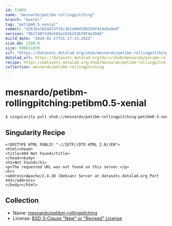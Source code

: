 ```yaml
---
id: 11804
name: "mesnardo/petibm-rollingpitching"
branch: "master"
tag: "petibm0.5-xenial"
commit: "d2616a1b54d15f15c361e80d18d15df414a5e9e9"
version: "0b1f48f2d8e504a103b1936f0f4e3b84"
build_date: "2020-01-27T21:17:33.242Z"
size_mb: 2209.0
size: 996651039
sif: "https://datasets.datalad.org/shub/mesnardo/petibm-rollingpitching/petibm0.5-xenial/2020-01-27-d2616a1b-0b1f48f2/0b1f48f2d8e504a103b1936f0f4e3b84.sif"
datalad_url: https://datasets.datalad.org?dir=/shub/mesnardo/petibm-rollingpitching/petibm0.5-xenial/2020-01-27-d2616a1b-0b1f48f2/
recipe: https://datasets.datalad.org/shub/mesnardo/petibm-rollingpitching/petibm0.5-xenial/2020-01-27-d2616a1b-0b1f48f2/Singularity
collection: mesnardo/petibm-rollingpitching
---
```


# mesnardo/petibm-rollingpitching:petibm0.5-xenial

```bash
$ singularity pull shub://mesnardo/petibm-rollingpitching:petibm0.5-xenial
```

## Singularity Recipe

```singularity
<!DOCTYPE HTML PUBLIC "-//IETF//DTD HTML 2.0//EN">
<html><head>
<title>404 Not Found</title>
</head><body>
<h1>Not Found</h1>
<p>The requested URL was not found on this server.</p>
<hr>
<address>Apache/2.4.38 (Debian) Server at datasets.datalad.org Port 443</address>
</body></html>
```

## Collection

 - Name: [mesnardo/petibm-rollingpitching](https://github.com/mesnardo/petibm-rollingpitching)
 - License: [BSD 3-Clause "New" or "Revised" License](https://api.github.com/licenses/bsd-3-clause)

